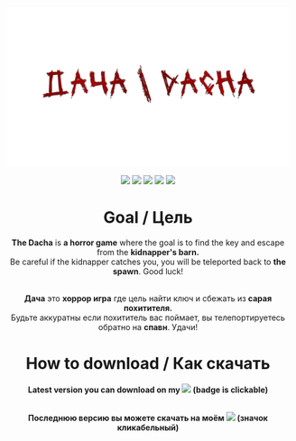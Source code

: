 <!--# Dacha / Дача - Horror Game-->

<p align="center">
<img src="https://github.com/Perminev/horror/blob/main/DACHA.png?raw=true" width="500px">
</p>

<p align="center">
  <a ><img src="https://img.shields.io/badge/CSHARP-darkviolet?style=for-the-badge&logo=c"></a>
  <a><img src="https://img.shields.io/badge/UNITY-gray?style=for-the-badge&logo=unity"></a>
  <a><img src="https://img.shields.io/badge/ASP.NET-violet?style=for-the-badge&logo=dotnet"></a>
  <a><img src="https://img.shields.io/static/v1?style=for-the-badge&amp;message=Windows&amp;color=3390b2&amp;logo=Git+for+Windows&amp;logoColor=80B3FF&amp;label="></a>
  <a href="https://perminev.itch.io/dacha"><img src="https://img.shields.io/badge/itch.io-%23FF0B34.svg?style=for-the-badge&logo=Itch.io&logoColor=white"></a>
<!-- [![CSHARP](https://img.shields.io/badge/CSHARP-darkviolet?style=for-the-badge&logo=c)](https://dotnet.microsoft.com/en-us/languages/csharp) 
[![UNITY](https://img.shields.io/badge/UNITY-gray?style=for-the-badge&logo=unity)](https://unity.com/) 
[![ASPNET](https://img.shields.io/badge/ASP.NET-gray?style=for-the-badge&logo=dotnet)](https://dotnet.microsoft.com/ru-ru/learn/back-end-web-dev) 
[![UNITY](https://img.shields.io/badge/ASP.NET-gray?style=for-the-badge&logo=dotnet)](https://dotnet.microsoft.com/ru-ru/learn/back-end-web-dev) 
[![UNITY](https://img.shields.io/badge/ASP.NET-gray?style=for-the-badge&logo=pegitwelve)](https://dotnet.microsoft.com/ru-ru/learn/back-end-web-dev)  -->
</p>


<h1 align="center">
  Goal / Цель
</h1>

<p align="center">
  <b>The Dacha</b> is <b>a horror game</b> where the goal is to find the key and escape from the <b> kidnapper's barn.</b> <br> Be careful if the kidnapper catches you, you will be teleported back to <b>the spawn</b>. Good luck!<br><br>
</p>

<p align="center">
  <b>Дача</b> это <b>хоррор игра</b> где цель найти ключ и сбежать из <b>сарая похитителя.</b><br> Будьте аккуратны если похититель вас поймает, вы телепортируетесь обратно на <b>спавн</b>. Удачи!<br>
</p>

<h1 align="center">
  How to download / Как скачать
</h1>
<b>
<p align="center">
<!--   Go to releases brench and download latest stable release.<br> -->
  Latest version you can download on my <a href="https://perminev.itch.io/dacha"><img src="https://img.shields.io/badge/itch.io-%23FF0B34.svg?logo=Itch.io&logoColor=white"></a> (badge is clickable)<br><br>
</p>
<p align="center">
  Последнюю версию вы можете скачать на моём <a href="https://perminev.itch.io/dacha"><img src="https://img.shields.io/badge/itch.io-%23FF0B34.svg?logo=Itch.io&logoColor=white"></a> (значок кликабельный)
</p>
</b>
